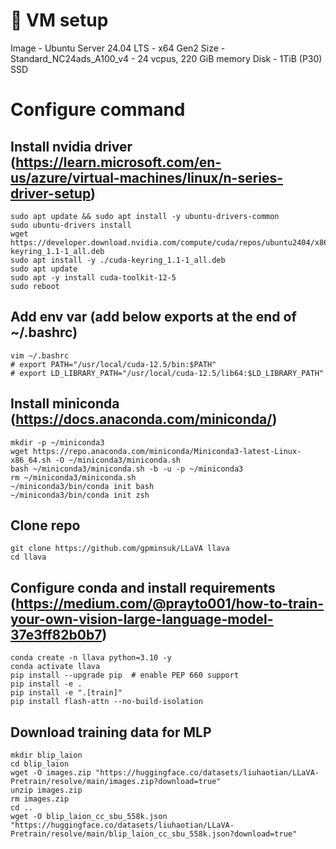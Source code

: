 # 🌋 VM setup
Image - Ubuntu Server 24.04 LTS - x64 Gen2
Size - Standard_NC24ads_A100_v4 - 24 vcpus, 220 GiB memory
Disk - 1TiB (P30) SSD

# Configure command
## Install nvidia driver (https://learn.microsoft.com/en-us/azure/virtual-machines/linux/n-series-driver-setup)
```Shell
sudo apt update && sudo apt install -y ubuntu-drivers-common
sudo ubuntu-drivers install
wget https://developer.download.nvidia.com/compute/cuda/repos/ubuntu2404/x86_64/cuda-keyring_1.1-1_all.deb
sudo apt install -y ./cuda-keyring_1.1-1_all.deb
sudo apt update
sudo apt -y install cuda-toolkit-12-5
sudo reboot
```

## Add env var (add below exports at the end of ~/.bashrc)
```Shell
vim ~/.bashrc 
# export PATH="/usr/local/cuda-12.5/bin:$PATH"
# export LD_LIBRARY_PATH="/usr/local/cuda-12.5/lib64:$LD_LIBRARY_PATH"
```

## Install miniconda (https://docs.anaconda.com/miniconda/)
```Shell
mkdir -p ~/miniconda3
wget https://repo.anaconda.com/miniconda/Miniconda3-latest-Linux-x86_64.sh -O ~/miniconda3/miniconda.sh
bash ~/miniconda3/miniconda.sh -b -u -p ~/miniconda3
rm ~/miniconda3/miniconda.sh
~/miniconda3/bin/conda init bash
~/miniconda3/bin/conda init zsh
```

## Clone repo
```Shell
git clone https://github.com/gpminsuk/LLaVA llava
cd llava
```

## Configure conda and install requirements (https://medium.com/@prayto001/how-to-train-your-own-vision-large-language-model-37e3ff82b0b7)
```Shell
conda create -n llava python=3.10 -y
conda activate llava
pip install --upgrade pip  # enable PEP 660 support
pip install -e .
pip install -e ".[train]"
pip install flash-attn --no-build-isolation
```

## Download training data for MLP
```Shell
mkdir blip_laion
cd blip_laion
wget -O images.zip "https://huggingface.co/datasets/liuhaotian/LLaVA-Pretrain/resolve/main/images.zip?download=true"
unzip images.zip
rm images.zip
cd ..
wget -O blip_laion_cc_sbu_558k.json "https://huggingface.co/datasets/liuhaotian/LLaVA-Pretrain/resolve/main/blip_laion_cc_sbu_558k.json?download=true"
```